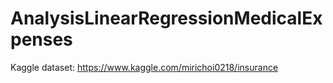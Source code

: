 # AnalysisLinearRegressionMedicalExpenses
Kaggle dataset: https://www.kaggle.com/mirichoi0218/insurance
